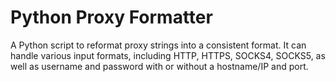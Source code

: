 # Python Proxy Formatter

A Python script to reformat proxy strings into a consistent format. It can handle various input formats, including HTTP, HTTPS, SOCKS4, SOCKS5, as well as username and password with or without a hostname/IP and port.
